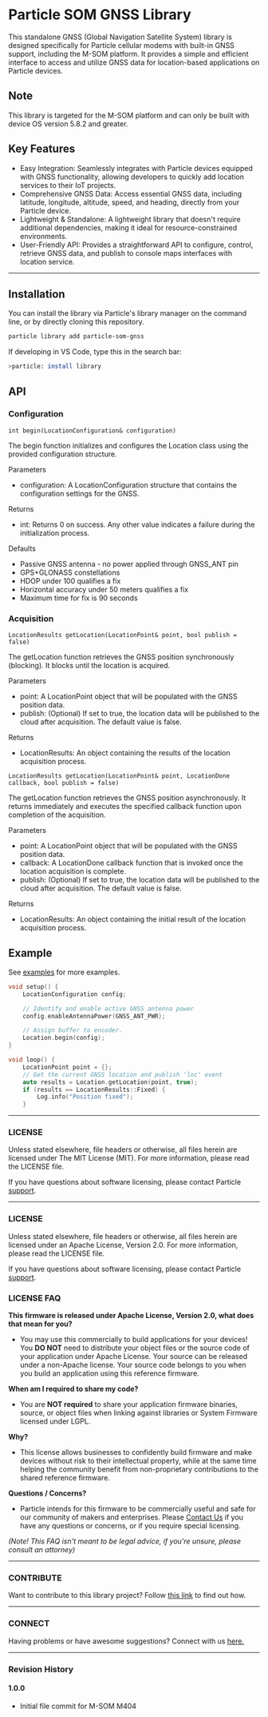 # Particle SOM GNSS Library

This standalone GNSS (Global Navigation Satellite System) library is designed specifically for Particle cellular modems with built-in GNSS support, including the M-SOM platform.  It provides a simple and efficient interface to access and utilize GNSS data for location-based applications on Particle devices.

## Note
This library is targeted for the M-SOM platform and can only be built with device OS version 5.8.2 and greater.

## Key Features
- Easy Integration: Seamlessly integrates with Particle devices equipped with GNSS functionality, allowing developers to quickly add location services to their IoT projects.
- Comprehensive GNSS Data: Access essential GNSS data, including latitude, longitude, altitude, speed, and heading, directly from your Particle device.
- Lightweight & Standalone: A lightweight library that doesn't require additional dependencies, making it ideal for resource-constrained environments.
- User-Friendly API: Provides a straightforward API to configure, control, retrieve GNSS data, and publish to console maps interfaces with location service.
---
## Installation
You can install the library via Particle's library manager on the command line, or by directly cloning this repository.
```bash
particle library add particle-som-gnss
```

If developing in VS Code, type this in the search bar:
```bash
>particle: install library
```

## API
### Configuration
`int begin(LocationConfiguration& configuration)`

The begin function initializes and configures the Location class using the provided configuration structure.

Parameters
- configuration: A LocationConfiguration structure that contains the configuration settings for the GNSS.

Returns
- int: Returns 0 on success. Any other value indicates a failure during the initialization process.

Defaults
- Passive GNSS antenna - no power applied through GNSS_ANT pin
- GPS+GLONASS constellations
- HDOP under 100 qualifies a fix
- Horizontal accuracy under 50 meters qualifies a fix
- Maximum time for fix is 90 seconds

### Acquisition
`LocationResults getLocation(LocationPoint& point, bool publish = false)`

The getLocation function retrieves the GNSS position synchronously (blocking). It blocks until the location is acquired.

Parameters
- point: A LocationPoint object that will be populated with the GNSS position data.
- publish: (Optional) If set to true, the location data will be published to the cloud after acquisition. The default value is false.

Returns
- LocationResults: An object containing the results of the location acquisition process.


`LocationResults getLocation(LocationPoint& point, LocationDone callback, bool publish = false)`

The getLocation function retrieves the GNSS position asynchronously. It returns immediately and executes the specified callback function upon completion of the acquisition.

Parameters
- point: A LocationPoint object that will be populated with the GNSS position data.
- callback: A LocationDone callback function that is invoked once the location acquisition is complete.
- publish: (Optional) If set to true, the location data will be published to the cloud after acquisition. The default value is false.

Returns
- LocationResults: An object containing the initial result of the location acquisition process.

## Example

See [examples](examples/) for more examples.

```cpp
void setup() {
    LocationConfiguration config;

    // Identify and enable active GNSS antenna power
    config.enableAntennaPower(GNSS_ANT_PWR);

    // Assign buffer to encoder.
    Location.begin(config);
}

void loop() {
    LocationPoint point = {};
    // Get the current GNSS location and publish 'loc' event
    auto results = Location.getLocation(point, true);
    if (results == LocationResults::Fixed) {
        Log.info("Position fixed");
    }
```

---

### LICENSE

Unless stated elsewhere, file headers or otherwise, all files herein are licensed under The MIT License (MIT). For more information, please read the LICENSE file.

If you have questions about software licensing, please contact Particle [support](https://support.particle.io/).

---
### LICENSE

Unless stated elsewhere, file headers or otherwise, all files herein are licensed under an Apache License, Version 2.0. For more information, please read the LICENSE file.

If you have questions about software licensing, please contact Particle [support](https://support.particle.io/).

### LICENSE FAQ

**This firmware is released under Apache License, Version 2.0, what does that mean for you?**

 * You may use this commercially to build applications for your devices!  You **DO NOT** need to distribute your object files or the source code of your application under Apache License.  Your source can be released under a non-Apache license.  Your source code belongs to you when you build an application using this reference firmware.

**When am I required to share my code?**

 * You are **NOT required** to share your application firmware binaries, source, or object files when linking against libraries or System Firmware licensed under LGPL.

**Why?**

 * This license allows businesses to confidently build firmware and make devices without risk to their intellectual property, while at the same time helping the community benefit from non-proprietary contributions to the shared reference firmware.

**Questions / Concerns?**

 * Particle intends for this firmware to be commercially useful and safe for our community of makers and enterprises.  Please [Contact Us](https://support.particle.io/) if you have any questions or concerns, or if you require special licensing.

_(Note!  This FAQ isn't meant to be legal advice, if you're unsure, please consult an attorney)_

---

### CONTRIBUTE

Want to contribute to this library project? Follow [this link](CONTRIBUTING.md) to find out how.

---

### CONNECT

Having problems or have awesome suggestions? Connect with us [here.](https://community.particle.io/)

---

### Revision History

#### 1.0.0
* Initial file commit for M-SOM M404

